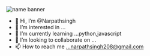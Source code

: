 <img src="./background.png" alt="name banner" />


- 👋 Hi, I’m @Narpathsingh
- 👀 I’m interested in ...
- 🌱 I’m currently learning ...python,javascript
- 💞️ I’m looking to collaborate on ...
- 📫 How to reach me ...narpathsingh208@gmail.com

<!---
Narpathsingh/Narpathsingh is a ✨ special ✨ repository because its `README.md` (this file) appears on your GitHub profile.
You can click the Preview link to take a look at your changes.
--->
